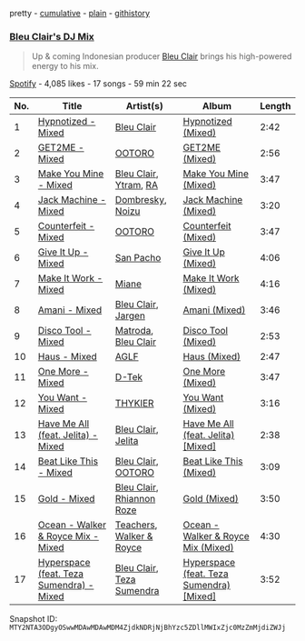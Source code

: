 pretty - [cumulative](/playlists/cumulative/37i9dQZF1DX92zI3Y5s9Wf.md) - [plain](/playlists/plain/37i9dQZF1DX92zI3Y5s9Wf) - [githistory](https://github.githistory.xyz/mackorone/spotify-playlist-archive/blob/main/playlists/plain/37i9dQZF1DX92zI3Y5s9Wf)

### [Bleu Clair's DJ Mix](https://open.spotify.com/playlist/37i9dQZF1DX92zI3Y5s9Wf)

> Up & coming Indonesian producer <a href="spotify:artist:7kA4sEagpoNK91I7wr9tYr">Bleu Clair</a> brings his high\-powered energy to his mix.

[Spotify](https://open.spotify.com/user/spotify) - 4,085 likes - 17 songs - 59 min 22 sec

| No. | Title | Artist(s) | Album | Length |
|---|---|---|---|---|
| 1 | [Hypnotized \- Mixed](https://open.spotify.com/track/17FhxnRQl2F94EkmMNVbts) | [Bleu Clair](https://open.spotify.com/artist/7kA4sEagpoNK91I7wr9tYr) | [Hypnotized \(Mixed\)](https://open.spotify.com/album/3surLOYcGKGl4JWbWbKhfC) | 2:42 |
| 2 | [GET2ME \- Mixed](https://open.spotify.com/track/1c24dWLgMPfoEVwE6BIef0) | [OOTORO](https://open.spotify.com/artist/3kWLEfykUXgiuhbR2NwnLI) | [GET2ME \(Mixed\)](https://open.spotify.com/album/2KOF0VQj5j4K3jxXIbgziA) | 2:56 |
| 3 | [Make You Mine \- Mixed](https://open.spotify.com/track/7wMUsFNUYt5h2zbfFdUJoQ) | [Bleu Clair](https://open.spotify.com/artist/7kA4sEagpoNK91I7wr9tYr), [Ytram](https://open.spotify.com/artist/5qTx6amAEpOiXxb6KQjquZ), [RA](https://open.spotify.com/artist/5KB4q7bGeG3ekRWMLX11Rs) | [Make You Mine \(Mixed\)](https://open.spotify.com/album/32BWCGKohMV0P10JpnxlQW) | 3:47 |
| 4 | [Jack Machine \- Mixed](https://open.spotify.com/track/4xD5z9PngSIJjbI3zJEbC0) | [Dombresky](https://open.spotify.com/artist/2GVtgxcx7jg5xVCZsIHSGN), [Noizu](https://open.spotify.com/artist/3VRyybsQu0MDG0F2LBxnv7) | [Jack Machine \(Mixed\)](https://open.spotify.com/album/30XX0H1fJjIr9KvTQ9T3yN) | 3:20 |
| 5 | [Counterfeit \- Mixed](https://open.spotify.com/track/1iRNiy6tookS7XKi0lsrZq) | [OOTORO](https://open.spotify.com/artist/3kWLEfykUXgiuhbR2NwnLI) | [Counterfeit \(Mixed\)](https://open.spotify.com/album/7pkjFQV26fX2cXhsiUKGje) | 3:47 |
| 6 | [Give It Up \- Mixed](https://open.spotify.com/track/17ZOoVhd3hbgucGAQh4Mi8) | [San Pacho](https://open.spotify.com/artist/5jBerZvTAajwYvdxt3UhgU) | [Give It Up \(Mixed\)](https://open.spotify.com/album/1G5JOQZFIbpRYRjIRI810c) | 4:06 |
| 7 | [Make It Work \- Mixed](https://open.spotify.com/track/0pxWo6oa3rTkHv4Ddj0wnS) | [Miane](https://open.spotify.com/artist/6bprXdW2g8kg49tNslPQ6X) | [Make It Work \(Mixed\)](https://open.spotify.com/album/0t5CgdDVJJrkhmlaLDGOax) | 4:16 |
| 8 | [Amani \- Mixed](https://open.spotify.com/track/0O8ug6Qn3SUcaiE6KuHaP5) | [Bleu Clair](https://open.spotify.com/artist/7kA4sEagpoNK91I7wr9tYr), [Jargen](https://open.spotify.com/artist/7eNmYIb1F1EUjKBc4UIJBl) | [Amani \(Mixed\)](https://open.spotify.com/album/0l9Q8i7hqQMfDzHDXDkoSp) | 3:46 |
| 9 | [Disco Tool \- Mixed](https://open.spotify.com/track/16DhQSb9o1I4MmG404JgOe) | [Matroda](https://open.spotify.com/artist/45lcbTsX07JWzmTIjcdyBz), [Bleu Clair](https://open.spotify.com/artist/7kA4sEagpoNK91I7wr9tYr) | [Disco Tool \(Mixed\)](https://open.spotify.com/album/4LGhRu4xfqWpWLqdXLLxSh) | 2:53 |
| 10 | [Haus \- Mixed](https://open.spotify.com/track/6Te0wpoDi7GoqhrxYV8N8x) | [AGLF](https://open.spotify.com/artist/6xGwO3Ev8tb2hk8J5N9OdG) | [Haus \(Mixed\)](https://open.spotify.com/album/3Aj2uL7YIuYe3lufNJLNf3) | 2:47 |
| 11 | [One More \- Mixed](https://open.spotify.com/track/2ilZpxc0FUFE3ie0s58W64) | [D\-Tek](https://open.spotify.com/artist/0Ss5Mgh4yOBheewjYwTJ7p) | [One More \(Mixed\)](https://open.spotify.com/album/5HGncMD3ArHn7iBZuCfj7q) | 3:47 |
| 12 | [You Want \- Mixed](https://open.spotify.com/track/28ahSpMzp9BSOYFAOmEZm4) | [THYKIER](https://open.spotify.com/artist/4EePQNY0QBU3IPSSvqZOpI) | [You Want \(Mixed\)](https://open.spotify.com/album/6g6ttEYVqTr0L7lWqBfVgw) | 3:16 |
| 13 | [Have Me All \(feat\. Jelita\) \- Mixed](https://open.spotify.com/track/59sqCjbqNacXS8EZILgtuD) | [Bleu Clair](https://open.spotify.com/artist/7kA4sEagpoNK91I7wr9tYr), [Jelita](https://open.spotify.com/artist/596BA0qMEP52RCEOiqIrnr) | [Have Me All \(feat\. Jelita\) \[Mixed\]](https://open.spotify.com/album/2Ro4h8rwVVNzFAdLXfKhaz) | 2:38 |
| 14 | [Beat Like This \- Mixed](https://open.spotify.com/track/4QfdVFOWLKZCxpvDdO4L46) | [Bleu Clair](https://open.spotify.com/artist/7kA4sEagpoNK91I7wr9tYr), [OOTORO](https://open.spotify.com/artist/3kWLEfykUXgiuhbR2NwnLI) | [Beat Like This \(Mixed\)](https://open.spotify.com/album/3pTmP7BaGyhwGzjq3WjPQ1) | 3:09 |
| 15 | [Gold \- Mixed](https://open.spotify.com/track/0J6R9VDXUuh6ILV4GfpCIk) | [Bleu Clair](https://open.spotify.com/artist/7kA4sEagpoNK91I7wr9tYr), [Rhiannon Roze](https://open.spotify.com/artist/3epScA5vlvqzr2AfI7JJ2f) | [Gold \(Mixed\)](https://open.spotify.com/album/0RfzwpK5C39h0C70GElnml) | 3:50 |
| 16 | [Ocean \- Walker & Royce Mix \- Mixed](https://open.spotify.com/track/76dWV8LuOUowkq7maSoF3j) | [Teachers](https://open.spotify.com/artist/0D0wa2W41SfFzUKoWec8sE), [Walker & Royce](https://open.spotify.com/artist/1lAwVq9MxNJkB0dEY6xNoV) | [Ocean \- Walker & Royce Mix \(Mixed\)](https://open.spotify.com/album/6Vl8XyTW8iMKKJ7EhMq8Qe) | 4:30 |
| 17 | [Hyperspace \(feat\. Teza Sumendra\) \- Mixed](https://open.spotify.com/track/2v1FEhMiFDZzZN08tfZe4v) | [Bleu Clair](https://open.spotify.com/artist/7kA4sEagpoNK91I7wr9tYr), [Teza Sumendra](https://open.spotify.com/artist/2fS9sWFJcWN8wVhYbCfdC7) | [Hyperspace \(feat\. Teza Sumendra\) \[Mixed\]](https://open.spotify.com/album/7MtmtT5r0gwLIbayb9ouT0) | 3:52 |

Snapshot ID: `MTY2NTA3ODgyOSwwMDAwMDAwMDM4ZjdkNDRjNjBhYzc5ZDllMWIxZjc0MzZmMjdiZWJj`
